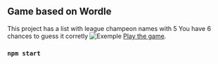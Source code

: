 ## Game based on Wordle

This project has a list with league champeon names with 5
You have 6 chances to guess it corretly
![Exemple](https://github.com/keter45/wordly-like-app/blob/main/public/exemple.png?raw=true)
[Play the game](https://wordlelol.vercel.app).

### `npm start`
